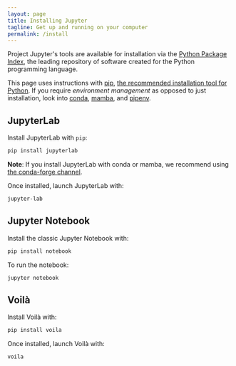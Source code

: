 ```yaml
---
layout: page
title: Installing Jupyter
tagline: Get up and running on your computer
permalink: /install
---
```


Project Jupyter's tools are available for installation via the [Python Package Index](https://pypi.org/), the leading repository of software created for the Python programming language.

This page uses instructions with [pip](https://pip.pypa.io/en/stable/), [the recommended installation tool for Python](https://packaging.python.org/en/latest/guides/tool-recommendations/#installation-tool-recommendations). If you require _environment management_ as opposed to just installation, look into [conda](https://docs.conda.io/), [mamba](https://mamba.readthedocs.io/), and [pipenv](https://pipenv.pypa.io/).

## JupyterLab

Install JupyterLab with `pip`:

```bash
pip install jupyterlab
```
**Note**: If you install JupyterLab with conda or mamba, we recommend using [the conda-forge channel](https://conda-forge.org/).

Once installed, launch JupyterLab with:

```bash
jupyter-lab
```

## Jupyter Notebook

Install the classic Jupyter Notebook with:

```bash
pip install notebook
```

To run the notebook:

```bash
jupyter notebook
```

## Voilà

Install Voilà with:

```bash
pip install voila
```

Once installed, launch Voilà with:

```bash
voila
```

